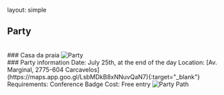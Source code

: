 layout: simple

## Party
<br>
### Casa da praia
<img src="/static/images/party/casapraia.jpg" alt="Party" class="img-fluid w-50">

<br>
### Party information
Date: July 25th, at the end of the day
Location: [Av. Marginal, 2775-604 Carcavelos](https://maps.app.goo.gl/LsbMDkB8xNNuvQaN7){:target="_blank"}
Requirements: Conference Badge
Cost: Free entry

<img src="/static/images/party/party_path.jpeg" alt="Party Path" class="img-fluid w-50">

